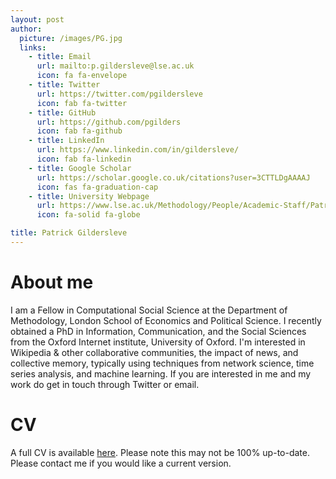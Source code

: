 ```yaml
---
layout: post
author:
  picture: /images/PG.jpg
  links:
    - title: Email
      url: mailto:p.gildersleve@lse.ac.uk
      icon: fa fa-envelope
    - title: Twitter
      url: https://twitter.com/pgildersleve
      icon: fab fa-twitter
    - title: GitHub
      url: https://github.com/pgilders
      icon: fab fa-github 
    - title: LinkedIn
      url: https://www.linkedin.com/in/gildersleve/
      icon: fab fa-linkedin
    - title: Google Scholar
      url: https://scholar.google.co.uk/citations?user=3CTTLDgAAAAJ
      icon: fas fa-graduation-cap 
    - title: University Webpage
      url: https://www.lse.ac.uk/Methodology/People/Academic-Staff/Patrick-Gildersleve/Patrick-Gildersleve
      icon: fa-solid fa-globe

title: Patrick Gildersleve 
---
```

# About me

I am a Fellow in Computational Social Science at the Department of Methodology, London School of Economics and Political Science. I recently obtained a PhD in Information, Communication, and the Social Sciences from the Oxford Internet institute, University of Oxford. I'm interested in Wikipedia & other collaborative communities, the impact of news, and collective memory, typically using techniques from network science, time series analysis, and machine learning. If you are interested in me and my work do get in touch through Twitter or email.


# CV
A full CV is available [here](files/CV.pdf). Please note this may not be 100% up-to-date. Please contact me if you would like a current version.
